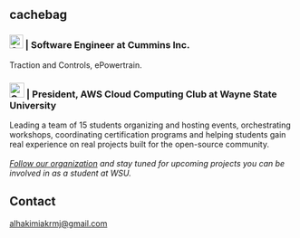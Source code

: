 cachebag
-
### <img src="https://media.licdn.com/dms/image/v2/D560BAQGQf222hCAvoQ/company-logo_100_100/company-logo_100_100/0/1700575833581/cummins_inc_logo?e=1746057600&v=beta&t=ewqN5ZrHfCH_iJ3PRUAzgvg3i_QK2RrOz-k3elzFqvU" alt="Cummins Inc Logo" width="24" height="24" /> | **Software Engineer at Cummins Inc.**
Traction and Controls, ePowertrain.

### <img src="https://media.licdn.com/dms/image/v2/C560BAQER_QnUTXrPJw/company-logo_100_100/company-logo_100_100/0/1670264051233/amazon_web_services_logo?e=1746057600&v=beta&t=utbJOKV3kEN4odkemVy1UlMV7aE5FonqmVbftJJ9e2U" alt="Cummins Inc Logo" width="26" height="26" /> | **President, AWS Cloud Computing Club at Wayne State University**  
Leading a team of 15 students organizing and hosting events, orchestrating workshops, coordinating certification programs and helping students gain real experience on real projects built for the open-source community.
<br>
<br>
*[Follow our organization](https://github.com/AWS-WSU) and stay tuned for upcoming projects you can be involved in as a student at WSU.*

## Contact
alhakimiakrmj@gmail.com
